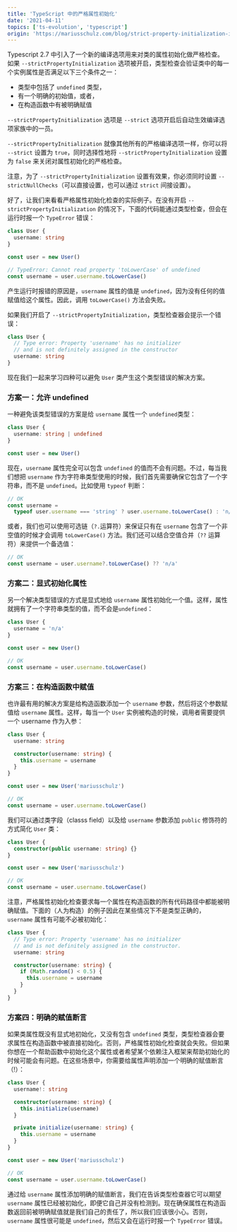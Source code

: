 ```yaml
---
title: 'TypeScript 中的严格属性初始化'
date: '2021-04-11'
topics: ['ts-evolution', 'typescript']
origin: 'https://mariusschulz.com/blog/strict-property-initialization-in-typescript'
---
```


Typescript 2.7 中引入了一个新的编译选项用来对类的属性初始化做严格检查。如果 `--strictPropertyInitialization` 选项被开启，类型检查会验证类中的每一个实例属性是否满足以下三个条件之一：

- 类型中包括了 `undefined` 类型，
- 有一个明确的初始值，或者，
- 在构造函数中有被明确赋值

`--strictPropertyInitialization` 选项是 `--strict` 选项开启后自动生效编译选项家族中的一员。

`--strictPropertyInitialization` 就像其他所有的严格编译选项一样，你可以将 `--strict` 设置为 `true`，同时选择性地将 `--strictPropertyInitialization` 设置为 `false` 来关闭对属性初始化的严格检查。

注意，为了 `--strictPropertyInitialization` 设置有效果，你必须同时设置 `--strictNullChecks`（可以直接设置，也可以通过 `strict` 间接设置）。

好了，让我们来看看严格属性初始化检查的实际例子。在没有开启 `--strictPropertyInitialization` 的情况下，下面的代码能通过类型检查，但会在运行时报一个 `TypeError` 错误：

```ts
class User {
  username: string
}

const user = new User()

// TypeError: Cannot read property 'toLowerCase' of undefined
const username = user.username.toLowerCase()
```

产生运行时报错的原因是，`username` 属性的值是 `undefined`，因为没有任何的值赋值给这个属性。因此，调用 `toLowerCase()` 方法会失败。

如果我们开启了 `--strictPropertyInitialization`，类型检查器会提示一个错误：

```ts
class User {
  // Type error: Property 'username' has no initializer
  // and is not definitely assigned in the constructor
  username: string
}
```

现在我们一起来学习四种可以避免 `User` 类产生这个类型错误的解决方案。

### 方案一：允许 undefined

一种避免该类型错误的方案是给 `username` 属性一个 `undefined`类型：

```ts
class User {
  username: string | undefined
}

const user = new User()
```

现在，`username` 属性完全可以包含 `undefined` 的值而不会有问题。不过，每当我们想把 `username` 作为字符串类型使用的时候，我们首先需要确保它包含了一个字符串，而不是 `undefined`。比如使用 `typeof` 判断：

```ts
// OK
const username =
  typeof user.username === 'string' ? user.username.toLowerCase() : 'n/a'
```

或者，我们也可以使用可选链（`?.`运算符）来保证只有在 `username` 包含了一个非空值的时候才会调用 `toLowerCase()` 方法。我们还可以结合空值合并（`??` 运算符）来提供一个备选值：

```ts
// OK
const username = user.username?.toLowerCase() ?? 'n/a'
```

### 方案二：显式初始化属性

另一个解决类型错误的方式是显式地给 `username` 属性初始化一个值。这样，属性就拥有了一个字符串类型的值，而不会是`undefined`：

```ts
class User {
  username = 'n/a'
}

const user = new User()

// OK
const username = user.username.toLowerCase()
```

### 方案三：在构造函数中赋值

也许最有用的解决方案是给构造函数添加一个 `username` 参数，然后将这个参数赋值给 `username` 属性。这样，每当一个 `User` 实例被构造的时候，调用者需要提供一个 username 作为入参：

```ts
class User {
  username: string

  constructor(username: string) {
    this.username = username
  }
}

const user = new User('mariusschulz')

// OK
const username = user.username.toLowerCase()
```

我们可以通过类字段（classs field）以及给 `username` 参数添加 `public` 修饰符的方式简化 `User` 类：

```ts
class User {
  constructor(public username: string) {}
}

const user = new User('mariusschulz')

// OK
const username = user.username.toLowerCase()
```

注意，严格属性初始化检查要求每一个属性在构造函数的所有代码路径中都能被明确赋值。下面的（人为构造）的例子因此在某些情况下不是类型正确的，`username` 属性有可能不必被初始化：

```ts
class User {
  // Type error: Property 'username' has no initializer
  // and is not definitely assigned in the constructor.
  username: string

  constructor(username: string) {
    if (Math.random() < 0.5) {
      this.username = username
    }
  }
}
```

### 方案四：明确的赋值断言

如果类属性既没有显式地初始化，又没有包含 `undefined` 类型，类型检查器会要求属性在构造函数中被直接初始化。否则，严格属性初始化检查就会失败。但如果你想在一个帮助函数中初始化这个属性或者希望某个依赖注入框架来帮助初始化的时候可能会有问题。在这些场景中，你需要给属性声明添加一个明确的赋值断言（!）：

```ts
class User {
  username!: string

  constructor(username: string) {
    this.initialize(username)
  }

  private initialize(username: string) {
    this.username = username
  }
}

const user = new User('mariusschulz')

// OK
const username = user.username.toLowerCase()
```

通过给 `username` 属性添加明确的赋值断言，我们在告诉类型检查器它可以期望 `username` 属性已经被初始化，即便它自己并没有检测到。现在确保属性在构造函数返回前被明确赋值就是我们自己的责任了，所以我们应该很小心。否则，`username` 属性很可能是 `undefined`，然后又会在运行时报一个 `TypeError` 错误。
